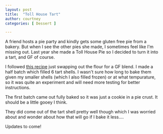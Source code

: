 ```yaml
---
layout: post
title:  "Toll House Tart"
author: courtney
categories: [ Dessert ]

---
```


A friend hosts a pie party and kindly gets some gluten free pie from a bakery. But when I see the other pies she made, I sometimes feel like I'm missing out. Last year she made a Toll House Pie so I decided to turn it into a tart, and GF of course.<br>

I followed [this recipe](https://www.afamilyfeast.com/toll-house-chocolate-chip-pie/) just swapping out the flour for a GF blend. I made a half batch which filled 6 tart shells. I wasn't sure how long to bake them given my smaller shells (which I also filled frozen) or at what tempurature, so it was quite an experiment and will need more testing for better instructions. <br>

The first batch came out fully baked so it was just a cookie in a pie crust. It should be a little gooey I think.<br>

They did come out of the tart shell pretty well though which I was worried about and wonder about how that will go if I bake it less....<br>

Updates to come!<br>

